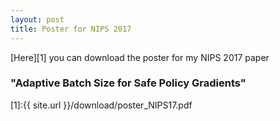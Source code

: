 ```yaml
---
layout: post
title: Poster for NIPS 2017
---
```


[Here][1] you can download the poster for my NIPS 2017 paper 

### "Adaptive Batch Size for Safe Policy Gradients"

[1]:{{ site.url }}/download/poster_NIPS17.pdf
